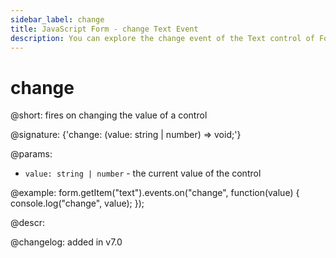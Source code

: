 ```yaml
---
sidebar_label: change
title: JavaScript Form - change Text Event 
description: You can explore the change event of the Text control of Form in the documentation of the DHTMLX JavaScript UI library. Browse developer guides and API reference, try out code examples and live demos, and download a free 30-day evaluation version of DHTMLX Suite 7.
---
```


# change

@short: fires on changing the value of a control

@signature: {'change: (value: string | number) => void;'}

@params:
- `value: string | number` - the current value of the control

@example:
form.getItem("text").events.on("change", function(value) {
    console.log("change", value);
});

@descr:

@changelog: added in v7.0
